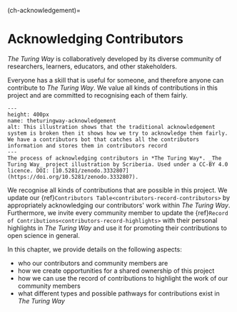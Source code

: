 (ch-acknowledgement)=
# Acknowledging Contributors

_The Turing Way_ is collaboratively developed by its diverse community of researchers, learners, educators, and other stakeholders.

Everyone has a skill that is useful for someone, and therefore anyone can contribute to _The Turing Way_.
We value all kinds of contributions in this project and are committed to recognising each of them fairly.

```{figure} ../../figures/theturingway-acknowledgement.*
---
height: 400px
name: theturingway-acknowledgement
alt: This illustration shows that the traditional acknowledgement system is broken then it shows how we try to acknowledge them fairly. We have a contributors bot that catches all the contributors information and stores them in contributors record
---
The process of acknowledging contributors in *The Turing Way*. _The Turing Way_ project illustration by Scriberia. Used under a CC-BY 4.0 licence. DOI: [10.5281/zenodo.3332807](https://doi.org/10.5281/zenodo.3332807).
```

We recognise all kinds of contributions that are possible in this project.
We update our {ref}`Contributors Table<contributors-record-contributors>` by appropriately acknowledging our contributors' work within _The Turing Way_.
Furthermore, we invite every community member to update the {ref}`Record of Contributions<contributors-record-highlights>` with their personal highlights in _The Turing Way_ and use it for promoting their contributions to open science in general.

In this chapter, we provide details on the following aspects:
- who our contributors and community members are
- how we create opportunities for a shared ownership of this project
- how we can use the record of contributions to highlight the work of our community members
- what different types and possible pathways for contributions exist in _The Turing Way_
